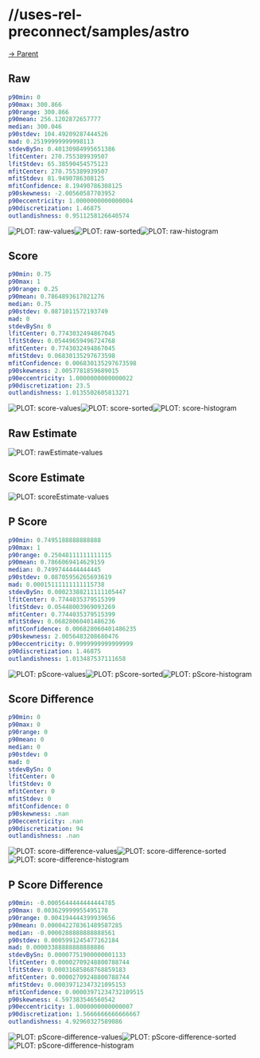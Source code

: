 
# //uses-rel-preconnect/samples/astro

[→ Parent](../..)


## Raw


```yaml
p90min: 0
p90max: 300.866
p90range: 300.866
p90mean: 256.1202872657777
median: 300.046
p90stdev: 104.49209287444526
mad: 0.25199999999998113
stdevBySn: 0.40130984995651386
lfitCenter: 270.755389939507
lfitStdev: 65.38590454575123
mfitCenter: 270.755389939507
mfitStdev: 81.9490786308125
mfitConfidence: 8.19490786308125
p90skewness: -2.00560587703952
p90eccentricity: 1.0000000000000004
p90discretization: 1.46875
outlandishness: 0.9511258126640574

```

![PLOT: raw-values](./raw/values.svg)![PLOT: raw-sorted](./raw/sorted.svg)![PLOT: raw-histogram](./raw/histogram.svg)
## Score


```yaml
p90min: 0.75
p90max: 1
p90range: 0.25
p90mean: 0.7864893617021276
median: 0.75
p90stdev: 0.0871011572193749
mad: 0
stdevBySn: 0
lfitCenter: 0.7743032494867045
lfitStdev: 0.05449659496724768
mfitCenter: 0.7743032494867045
mfitStdev: 0.06830135297673598
mfitConfidence: 0.006830135297673598
p90skewness: 2.0057781859689015
p90eccentricity: 1.0000000000000022
p90discretization: 23.5
outlandishness: 1.0135502605813271

```

![PLOT: score-values](./score/values.svg)![PLOT: score-sorted](./score/sorted.svg)![PLOT: score-histogram](./score/histogram.svg)
## Raw Estimate

![PLOT: rawEstimate-values](./rawEstimate/values.svg)
## Score Estimate

![PLOT: scoreEstimate-values](./scoreEstimate/values.svg)
## P Score


```yaml
p90min: 0.7495188888888888
p90max: 1
p90range: 0.25048111111111115
p90mean: 0.7866069414629159
median: 0.7499744444444445
p90stdev: 0.08705956265693619
mad: 0.00015111111111115738
stdevBySn: 0.00023388211111105447
lfitCenter: 0.7744035379515399
lfitStdev: 0.05448003969093269
mfitCenter: 0.7744035379515399
mfitStdev: 0.06828060401486236
mfitConfidence: 0.006828060401486235
p90skewness: 2.0056483208680476
p90eccentricity: 0.9999999999999999
p90discretization: 1.46875
outlandishness: 1.013487537111658

```

![PLOT: pScore-values](./pScore/values.svg)![PLOT: pScore-sorted](./pScore/sorted.svg)![PLOT: pScore-histogram](./pScore/histogram.svg)
## Score Difference


```yaml
p90min: 0
p90max: 0
p90range: 0
p90mean: 0
median: 0
p90stdev: 0
mad: 0
stdevBySn: 0
lfitCenter: 0
lfitStdev: 0
mfitCenter: 0
mfitStdev: 0
mfitConfidence: 0
p90skewness: .nan
p90eccentricity: .nan
p90discretization: 94
outlandishness: .nan

```

![PLOT: score-difference-values](./score-difference/values.svg)![PLOT: score-difference-sorted](./score-difference/sorted.svg)![PLOT: score-difference-histogram](./score-difference/histogram.svg)
## P Score Difference


```yaml
p90min: -0.0005644444444444785
p90max: 0.003629999955495178
p90range: 0.004194444399939656
p90mean: 0.000042278361489587285
median: -0.0000288888888888561
p90stdev: 0.0005991245477162184
mad: 0.00003388888888888886
stdevBySn: 0.00007751900000001133
lfitCenter: 0.00002709248800788744
lfitStdev: 0.00031685868768859183
mfitCenter: 0.00002709248800788744
mfitStdev: 0.00039712347321095153
mfitConfidence: 0.00003971234732109515
p90skewness: 4.597383546560542
p90eccentricity: 1.0000000000000007
p90discretization: 1.5666666666666667
outlandishness: 4.92960327589086

```

![PLOT: pScore-difference-values](./pScore-difference/values.svg)![PLOT: pScore-difference-sorted](./pScore-difference/sorted.svg)![PLOT: pScore-difference-histogram](./pScore-difference/histogram.svg)